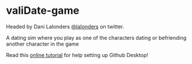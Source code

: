# valiDate-game

Headed by Dani Lalonders [@laIonders](https://twitter.com/laIonders) on twitter.

A dating sim where you play as one of the characters dating or befriending another character in the game

Read this [online tutorial](https://pomelope.neocities.org/github_tutorial.html) for help setting up Github Desktop!
